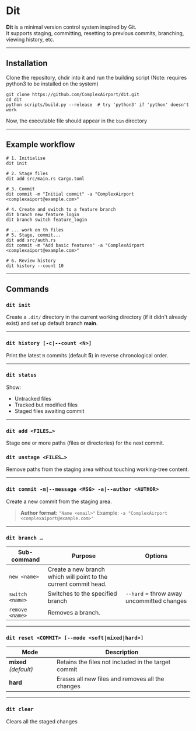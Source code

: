 ﻿# Dit

**Dit** is a minimal version control system inspired by Git.  
It supports staging, committing, resetting to previous commits, branching, viewing history, etc.

---

## Installation

Clone the repository, chdir into it and run the building script (Note: requires python3
to be installed on the system)
```shell
git clone https://github.com/ComplexAirport/dit.git
cd dit
python scripts/build.py --release  # try 'python3' if 'python' doesn't work
```

Now, the executable file should appear in the `bin` directory

---

## Example workflow

```shell
# 1. Initialise
dit init

# 2. Stage files
dit add src/main.rs Cargo.toml

# 3. Commit
dit commit -m "Initial commit" -a "ComplexAirport <complexaiport@example.com>"

# 4. Create and switch to a feature branch
dit branch new feature_login
dit branch switch feature_login

# ... work on th files
# 5. Stage, commit...
dit add src/auth.rs
dit commit -m "Add basic features" -a "ComplexAirport <complexaiport@example.com>"

# 6. Review history
dit history --count 10
```

---

## Commands

### `dit init`

Create a `.dit/` directory in the current working directory (if it didn't already exist) and set up default branch **main**.

---

### `dit history [-c|--count <N>]`

Print the latest `N` commits (default **5**) in reverse chronological order.

---

### `dit status`

Show:

* Untracked files
* Tracked but modified files
* Staged files awaiting commit

---

### `dit add <FILES…>`

Stage one or more paths (files or directories) for the next commit.

### `dit unstage <FILES…>`

Remove paths from the staging area without touching working-tree content.

---

### `dit commit -m|--message <MSG> -a|--author <AUTHOR>`

Create a new commit from the staging area.

> **Author format:** `"Name <email>"`
> Example: `-a "ComplexAirport <complexaiport@example.com>"`

---

### `dit branch …`

| Sub-command     | Purpose                                                          | Options                                   |
|-----------------|------------------------------------------------------------------|-------------------------------------------|
| `new <name>`    | Create a new branch which will point to the current commit head. |                                           |
| `switch <name>` | Switches to the specified branch                                 | `--hard` = throw away uncommitted changes |
| `remove <name>` | Removes a branch.                                                |                                           |

---

### `dit reset <COMMIT> [--mode <soft|mixed|hard>]`

| Mode                  | Description                                         |
|-----------------------|-----------------------------------------------------|
| **mixed** *(default)* | Retains the files not included in the target commit |
| **hard**              | Erases all new files and removes all the changes    |

---

### `dit clear`
Clears all the staged changes
